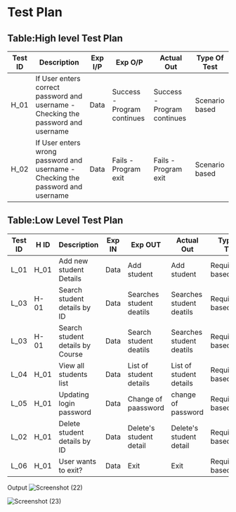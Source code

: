 # Test Plan
## Table:High level Test Plan
|Test ID	| Description |	Exp I/P	| Exp O/P	| Actual Out | Type Of Test|
|-------|-------------|---------|---------|------------|-------------|
|H_01| If User enters correct password and username - Checking the password and username |	Data| Success - Program continues |	Success - Program continues |	Scenario based|
|H_02|If User enters wrong password and username - Checking the password and username |	Data | Fails - Program exit |	Fails - Program exit| Scenario based|

## Table:Low Level Test Plan
|Test ID|H ID|Description	|Exp IN	|Exp OUT|Actual Out|Type Of Test|
|-------|----|------------|-------|-------|----------|------------|
|L_01 | H_01 | Add new student Details|Data|	Add student |	Add student|Requirement based|
|L_03 | H-01 | Search student details by ID	|Data| Searches student deatils |	Searches student deatils |	Requirement based|
|L_03 | H-01 | Search student details by Course	|Data| Search student deatils|	Searches student deatils |	Requirement based|
|L_04 |	H_01 | View all students list|Data| List of student details| List of student details	| Requirement based|
|L_05	| H_01 | Updating login password | Data|Change of paassword |	change of password|	Requirement based|
|L_02 |	H_01 | Delete student details by ID |Data|	Delete's student detail| Delete's student detail	| Requirement based|
|L_06 |	H_01 | User wants to exit? |Data|	Exit |	Exit |	Requirement based|

Output
![Screenshot (22)](https://user-images.githubusercontent.com/64957658/130579224-79ab501b-ad71-48c5-ac08-2bf2709f7e10.png)

![Screenshot (23)](https://user-images.githubusercontent.com/64957658/130579246-ddc611bc-fd56-4f64-9b27-93ef1ac808dc.png)

